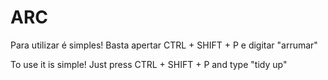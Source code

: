 # ARC

Para utilizar é simples! Basta apertar CTRL + SHIFT + P e digitar "arrumar"

To use it is simple! Just press CTRL + SHIFT + P and type "tidy up"